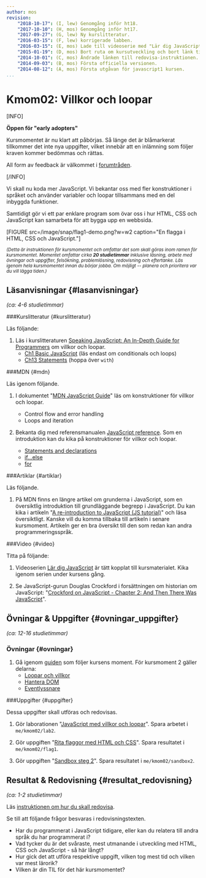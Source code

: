 ```yaml
---
author: mos
revision:
    "2018-10-17": (I, lew) Genomgång inför ht18.
    "2017-10-10": (H, mos) Genomgång inför ht17.
    "2017-09-27": (G, lew) Ny kurslitteratur.
    "2016-03-15": (F, lew) korrigerade labben.
    "2016-03-15": (E, mos) Lade till videoserie med "Lär dig JavaScript".
    "2015-01-19": (D, mos) Bort ruta om kursutveckling och bort länk till youtube-serie.
    "2014-10-01": (C, mos) Ändrade länken till redovisa-instruktionen.
    "2014-09-03": (B, mos) Första officiella versionen.
    "2014-08-12": (A, mos) Första utgåvan för javascript1 kursen.
...
```

Kmom02: Villkor och loopar
==================================

[INFO]

**Öppen för "early adopters"**

Kursmomentet är nu klart att påbörjas. Så länge det är blåmarkerat tillkommer det inte nya uppgifter, vilket innebär att en inlämning som följer kraven kommer bedömmas och rättas.

All form av feedback är välkommet i [forumtråden](https://dbwebb.se/forum/viewtopic.php?f=42&t=7881&p=62801#p62726).

[/INFO]

Vi skall nu koda mer JavaScript. Vi bekantar oss med fler konstruktioner i språket och använder variabler och loopar tillsammans med en del inbyggda funktioner.

Samtidigt gör vi ett par enklare program som övar oss i hur HTML, CSS och JavaScript kan samarbeta för att bygga upp en webbsida.

<!--more-->

[FIGURE src=/image/snap/flag1-demo.png?w=w2 caption="En flagga i HTML, CSS och JavaScript."]

<small><i>(Detta är instruktionen för kursmomentet och omfattar det som skall göras inom ramen för kursmomentet. Momentet omfattar cirka **20 studietimmar** inklusive läsning, arbete med övningar och uppgifter, felsökning, problemlösning, redovisning och eftertanke. Läs igenom hela kursmomentet innan du börjar jobba. Om möjligt -- planera och prioritera var du vill lägga tiden.)</i></small>



Läsanvisningar  {#lasanvisningar}
---------------------------------

*(ca: 4-6 studietimmar)*


###Kurslitteratur  {#kurslitteratur}

Läs följande:


1. Läs i kurslitteraturen [Speaking JavaScript: An In-Depth Guide for Programmers](kunskap/boken-speaking-javascript) om villkor och loopar.
    * [Ch1 Basic JavaScript](http://speakingjs.com/es5/ch01.html#_statements) (läs endast om conditionals och loops)
    * [Ch13 Statements](http://speakingjs.com/es5/ch13.html) (hoppa över `with`)

<!-- 1. [Eloquent JavaScript: A Modern Introduction to Programming](kunskap/boken-eloquent-javascript-a-modern-introduction-to-programming)
    * [Ch2 Program structure](http://eloquentjavascript.net/02_program_structure.html) -->



###MDN {#mdn}

Läs igenom följande.

1. I dokumentet "[MDN JavaScript Guide](https://developer.mozilla.org/en-US/docs/Web/JavaScript/Guide)" läs om konstruktioner för villkor och loopar.
    * Control flow and error handling
    * Loops and iteration

1. Bekanta dig med referensmanualen [JavaScript reference](https://developer.mozilla.org/en-US/docs/Web/JavaScript/Reference). Som en introduktion kan du kika på konstruktioner för villkor och loopar.
    * [Statements and declarations](https://developer.mozilla.org/en-US/docs/Web/JavaScript/Reference/Statements)
    * [if...else](https://developer.mozilla.org/en-US/docs/Web/JavaScript/Reference/Statements/if...else)
    * [for](https://developer.mozilla.org/en-US/docs/Web/JavaScript/Reference/Statements/for)



###Artiklar {#artiklar}

Läs följande.

1. På MDN finns en längre artikel om grunderna i JavaScript, som en översiktlig introduktion till grundläggande begrepp i JavaScript. Du kan kika i artikeln "[A re-introduction to JavaScript (JS tutorial)](https://developer.mozilla.org/en-US/docs/Web/JavaScript/A_re-introduction_to_JavaScript)" och läsa översiktligt. Kanske vill du komma tillbaka till artikeln i senare kursmoment. Artikeln ger en bra översikt till den som redan kan andra programmeringsspråk.



###Video  {#video}

Titta på följande:

1. Videoserien [Lär dig JavaScript](https://www.youtube.com/playlist?list=PLKtP9l5q3ce_YXUQlr5aAzJ406vSsmeMT) är tätt kopplat till kursmaterialet. Kika igenom serien under kursens gång.

1. Se JavaScript-gurun Douglas Crockford i forsättningen om historian om JavaScript: "[Crockford on JavaScript - Chapter 2: And Then There Was JavaScript](https://www.youtube.com/watch?v=RO1Wnu-xKoY)".


<!--
###Lästips {#lastips}

Det finns inga lästips.
-->

<!--
1. Artikel "[The World's Most Misunderstood Programming Language](http://javascript.crockford.com/javascript.html)" från 2001 av Douglas Crockford där han förklarar varför han tror att JavaScript fick dåligt rykte inledningsvis.
-->



Övningar & Uppgifter  {#ovningar_uppgifter}
-------------------------------------------

*(ca: 12-16 studietimmar)*


### Övningar {#ovningar}

1. Gå igenom [guiden](guide/javascript1/) som följer kursens moment. För kursmoment 2 gäller delarna:
    * [Loopar och villkor](guide/javascript1/section_break_3-5)
    * [Hantera DOM](guide/javascript1/section_break_4)
    * [Eventlyssnare](guide/javascript1/section_break_5)
<!--
1. Läs igenom artiklen "[Programmering med grunderna i JavaScript](kunskap/programmering-med-grunderna-i-javascript)". Om du gör exempelprogrammen så kan du spara dem i kursrepot under me/kmom02/core.
-->



###Uppgifter {#uppgifter}

Dessa uppgifter skall utföras och redovisas.

1. Gör laborationen "[JavaScript med villkor och loopar](uppgift/javascript-med-villkor-och-loopar)". Spara arbetet i `me/kmom02/lab2`.

1. Gör uppgiften "[Rita flaggor med HTML och CSS](uppgift/gor-svenska-flaggan-i-html-och-css)". Spara resultatet i `me/kmom02/flag1`.

1. Gör uppgiften "[Sandbox steg 2](uppgift/sandbox-steg-2)". Spara resultatet i `me/kmom02/sandbox2`.

<!-- 3. Gör uppgiften ["Flytta runt Baddie på webbsidan"](uppgift/flytta-runt-en-baddie-pa-webbsidan). Spara resultatet i `me/kmom02/baddie1`. -->



Resultat & Redovisning  {#resultat_redovisning}
-----------------------------------------------

*(ca: 1-2 studietimmar)*

Läs [instruktionen om hur du skall redovisa](./../redovisa).

Se till att följande frågor besvaras i redovisningstexten.

* Har du programmerat i JavaScript tidigare, eller kan du relatera till andra språk du har programmerat i?
* Vad tycker du är det svåraste, mest utmanande i utveckling med HTML, CSS och JavaScript - så här långt?
* Hur gick det att utföra respektive uppgift, vilken tog mest tid och vilken var mest lärorik?
* Vilken är din TIL för det här kursmomentet?

